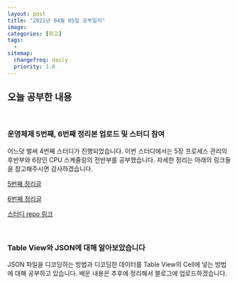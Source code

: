 ```yaml
---
layout: post
title: "2021년 04월 05일 공부일지"
image:
categories: [회고]
tags: 
  - 
sitemap:
  changefreq: daily
  priority: 1.0
---
```


## 오늘 공부한 내용

<br/> 

### 운영체제 5번째, 6번째 정리본 업로드 및 스터디 참여

어느덧 벌써 4번째 스터디가 진행되었습니다. 이번 스터디에서는 5장 프로세스 관리의 후반부와 6장인 CPU 스케쥴링의 전반부를 공부했습니다. 자세한 정리는 아래의 링크들을 참고해주시면 감사하겠습니다.

[5번째 정리글](https://neph3779.github.io/%EC%9A%B4%EC%98%81%EC%B2%B4%EC%A0%9C/5-%ED%94%84%EB%A1%9C%EC%84%B8%EC%8A%A4-%EA%B4%80%EB%A6%AC-2/)

[6번째 정리글](https://neph3779.github.io/%EC%9A%B4%EC%98%81%EC%B2%B4%EC%A0%9C/6-CPU-%EC%8A%A4%EC%BC%80%EC%A5%B4%EB%A7%81-1/)

[스터디 repo 링크](https://github.com/i-study-OS/BHK/tree/main/OS4)



<br/> 

### Table View와 JSON에 대해 알아보았습니다

JSON 파일을 디코딩하는 방법과 디코딩한 데이터를 Table View의 Cell에 넣는 방법에 대해 공부하고 있습니다. 배운 내용은 추후에 정리해서 블로그에 업로드하겠습니다.

